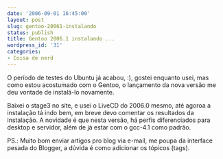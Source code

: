 ```yaml
---
date: '2006-09-01 16:45:00'
layout: post
slug: gentoo-20061-instalando
status: publish
title: Gentoo 2006.1 instalando ...
wordpress_id: '31'
categories:
- Coisa de nerd
---
```


O período de testes do Ubuntu já acabou, :), gostei enquanto usei, mas
como estou acostumado com o Gentoo, o lançamento da nova versão me deu
vontade de instalá-lo novamente.

Baixei o stage3 no site, e usei o LiveCD do 2006.0 mesmo, até agoroa a
instalação tá indo bem, em breve devo comentar os resultados da
instalação. A novidade é que nesta versão, há perfis diferenciados
para desktop e servidor, além de já estar com o gcc-4.1 como padrão.

PS.: Muito bom enviar artigos pro blog via e-mail, me poupa da
interface pesada do Blogger,
a dúvida é como adicionar os tópicos (tags).

